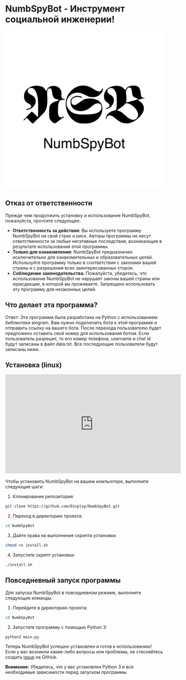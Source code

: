 # NumbSpyBot - Инструмент социальной инженерии!

![NumbSpyBot Logo](https://github.com/D1splay/NumbSpyBot/blob/main/logo.png)

## Отказ от ответственности

Прежде чем продолжить установку и использование NumbSpyBot, пожалуйста, прочтите следующее:

- **Ответственность за действия:** Вы используете программу NumbSpyBot на свой страх и риск. Авторы программы не несут ответственности за любые негативные последствия, возникающие в результате использования этой программы.
- **Только для ознакомления:** NumbSpyBot предназначен исключительно для ознакомительных и образовательных целей. Используйте программу только в соответствии с законами вашей страны и с разрешения всех заинтересованных сторон.
- **Соблюдение законодательства:** Пожалуйста, убедитесь, что использование NumbSpyBot не нарушает законы вашей страны или юрисдикции, в которой вы проживаете. Запрещено использовать эту программу для незаконных целей.

## Что делает эта программа? 
Ответ: Эта программа была разработана на Python с использованием библиотеки aiogram. Вам нужно подключить бота к этой программе и отправить ссылку на вашего бота. После перехода пользователю будет предложено оставить свой номер для использования ботом. Если пользователь разрешит, то его номер телефона, username и chat id будут записаны в файл data.txt. Все последующие пользователи будут записаны ниже.

## Установка (linux)
<iframe width="560" height="315" src="https://www.youtube.com/embed/5imHyXX_dR8" frameborder="0" allowfullscreen></iframe>

Чтобы установить NumbSpyBot на вашем компьютере, выполните следующие шаги:

1. Клонирование репозитория:

```bash
git clone https://github.com/D1splay/NumbSpyBot.git
```

2. Переход в директорию проекта:

```bash
cd NumbSpyBot
```

3. Дайте права на выполнение скрипта установки:

```bash
chmod +x install.sh
```

4. Запустите скрипт установки:

```bash
./install.sh
```

## Повседневный запуск программы

Для запуска NumbSpyBot в повседневном режиме, выполните следующие команды:

1. Перейдите в директорию проекта:

```bash
cd NumbSpyBot
```

2. Запустите программу с помощью Python 3:

```bash
python3 main.py
```

Теперь NumbSpyBot успешно установлен и готов к использованию! Если у вас возникли какие-либо вопросы или проблемы, не стесняйтесь создать [issue](https://github.com/D1splay/NumbSpyBot/issues) на GitHub.

**Внимание:** Убедитесь, что у вас установлен Python 3 и все необходимые зависимости перед запуском программы.

